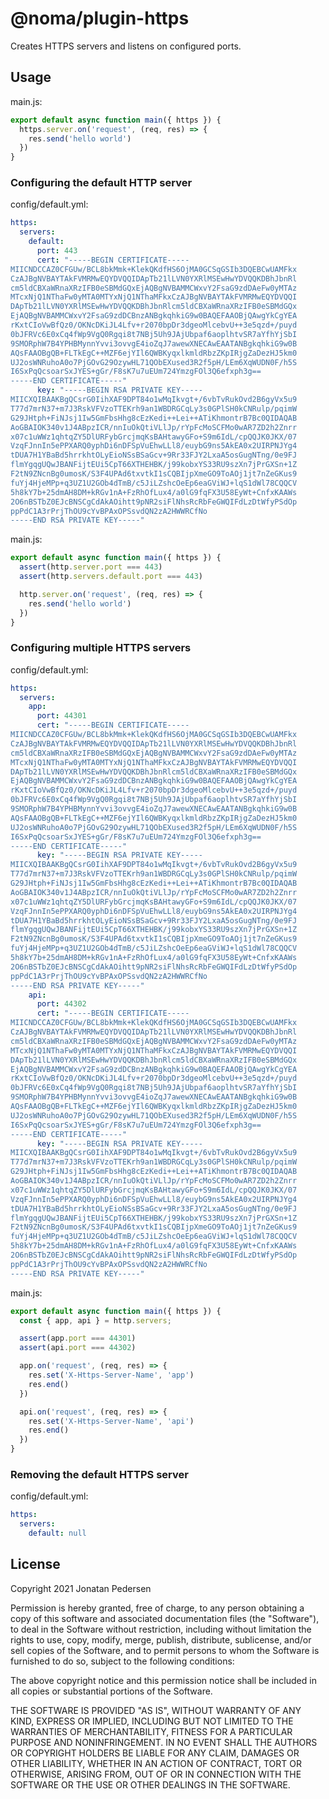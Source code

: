 # @noma/plugin-https

Creates HTTPS servers and listens on configured ports.

## Usage

main.js:

``` js
export default async function main({ https }) {
  https.server.on('request', (req, res) => {
    res.send('hello world')
  })
}
```

### Configuring the default HTTP server

config/default.yml:

``` yml
https:
  servers:
    default:
      port: 443
      cert: "-----BEGIN CERTIFICATE-----
MIICNDCCAZ0CFGUw/BCL8bkMmk+KlekQKdfHS6OjMA0GCSqGSIb3DQEBCwUAMFkx
CzAJBgNVBAYTAkFVMRMwEQYDVQQIDApTb21lLVN0YXRlMSEwHwYDVQQKDBhJbnRl
cm5ldCBXaWRnaXRzIFB0eSBMdGQxEjAQBgNVBAMMCWxvY2FsaG9zdDAeFw0yMTAz
MTcxNjQ1NThaFw0yMTA0MTYxNjQ1NThaMFkxCzAJBgNVBAYTAkFVMRMwEQYDVQQI
DApTb21lLVN0YXRlMSEwHwYDVQQKDBhJbnRlcm5ldCBXaWRnaXRzIFB0eSBMdGQx
EjAQBgNVBAMMCWxvY2FsaG9zdDCBnzANBgkqhkiG9w0BAQEFAAOBjQAwgYkCgYEA
rKxtCIoVwBfQz0/OKNcDKiJL4Lfv+r2070bpDr3dgeoMlcebvU++3e5qzd+/puyd
0bJFRVc6E0xCq4fWp9VgQ0Rgqi8t7NBj5Uh9JAjUbpaf6aoplhtvSR7aYfhYjSbI
9SMORphW7B4YPHBMynnYvvi3ovvgE4ioZqJ7awewXNECAwEAATANBgkqhkiG9w0B
AQsFAAOBgQB+FLTkEgC++MZF6ejYIl6QWBKyqxlkmldRbzZKpIRjgZaDezHJ5km0
UJ2osWNRuhoA0o7PjGOvG29OzywHL71QObEXused3R2f5pH/LEm6XqWUDN0F/h5S
I6SxPqQcsoarSxJYES+gGr/F8sK7u7uEUm724YmzgFOl3Q6efxph3g==
-----END CERTIFICATE-----"
      key: "-----BEGIN RSA PRIVATE KEY-----
MIICXQIBAAKBgQCsrG0IihXAF9DPT84o1wMqIkvgt+/6vbTvRukOvd2B6gyVx5u9
T77d7mrN37+m7J3RskVFVzoTTEKrh9an1WBDRGCqLy3s0GPlSH0kCNRulp/pqimW
G29JHtph+FiNJsj1Iw5GmFbsHhg8cEzKedi++Lei++ATiKhmontrB7Bc0QIDAQAB
AoGBAIOK340v1J4ABpzICR/nnIuOkQtiVLlJp/rYpFcMoSCFMo0wAR7ZD2h2Znrr
x07c1uWWz1qhtqZY5DlURFybGrcjmqKsBAHtawyGFo+S9m6IdL/cpQQJK0JKX/07
VzqFJnnIn5ePPXARQ0yphDi6nDFSpVuEhwLLl8/euybG9ns5AkEA0x2UIRPNJYg4
tDUA7H1YBaBd5hrrkhtOLyEioNSsBSaGcv+9Rr33FJY2LxaA5osGugNTng/0e9FJ
flmYgqgUQwJBANFijtEUi5CpT66XTHEHBK/j99kobxYS33RU9szXn7jPrGXSn+1Z
F2tN9ZNcnBg0umosK/S3F4UPAd6txvtkI1sCQBIjpXmeGO9ToAOj1jt7nZeGKus9
fuYj4HjeMPp+q3UZ1U2GOb4dTmB/c5JiLZshcOeEp6eaGViWJ+lqS1dWl78CQQCV
5h8kY7b+25dmAH8DM+kRGv1nA+FzRhOfLux4/a0lG9fqFX3U58EyWt+CnfxKAAWs
2O6nBSTbZ0EJcBNSCgCdAkAOihtt9pNR2siFlNhsRcRbFeGWQIFdLzDtWfyPSdOp
ppPdC1A3rPrjThOU9cYvBPAxOPSsvdQN2zA2HWWRCfNo
-----END RSA PRIVATE KEY-----"
```

main.js:

``` js
export default async function main({ https }) {
  assert(http.server.port === 443)
  assert(http.servers.default.port === 443)

  http.server.on('request', (req, res) => {
    res.send('hello world')
  })
}
```

### Configuring multiple HTTPS servers

config/default.yml:

``` yml
https:
  servers:
    app:
      port: 44301
      cert: "-----BEGIN CERTIFICATE-----
MIICNDCCAZ0CFGUw/BCL8bkMmk+KlekQKdfHS6OjMA0GCSqGSIb3DQEBCwUAMFkx
CzAJBgNVBAYTAkFVMRMwEQYDVQQIDApTb21lLVN0YXRlMSEwHwYDVQQKDBhJbnRl
cm5ldCBXaWRnaXRzIFB0eSBMdGQxEjAQBgNVBAMMCWxvY2FsaG9zdDAeFw0yMTAz
MTcxNjQ1NThaFw0yMTA0MTYxNjQ1NThaMFkxCzAJBgNVBAYTAkFVMRMwEQYDVQQI
DApTb21lLVN0YXRlMSEwHwYDVQQKDBhJbnRlcm5ldCBXaWRnaXRzIFB0eSBMdGQx
EjAQBgNVBAMMCWxvY2FsaG9zdDCBnzANBgkqhkiG9w0BAQEFAAOBjQAwgYkCgYEA
rKxtCIoVwBfQz0/OKNcDKiJL4Lfv+r2070bpDr3dgeoMlcebvU++3e5qzd+/puyd
0bJFRVc6E0xCq4fWp9VgQ0Rgqi8t7NBj5Uh9JAjUbpaf6aoplhtvSR7aYfhYjSbI
9SMORphW7B4YPHBMynnYvvi3ovvgE4ioZqJ7awewXNECAwEAATANBgkqhkiG9w0B
AQsFAAOBgQB+FLTkEgC++MZF6ejYIl6QWBKyqxlkmldRbzZKpIRjgZaDezHJ5km0
UJ2osWNRuhoA0o7PjGOvG29OzywHL71QObEXused3R2f5pH/LEm6XqWUDN0F/h5S
I6SxPqQcsoarSxJYES+gGr/F8sK7u7uEUm724YmzgFOl3Q6efxph3g==
-----END CERTIFICATE-----"
      key: "-----BEGIN RSA PRIVATE KEY-----
MIICXQIBAAKBgQCsrG0IihXAF9DPT84o1wMqIkvgt+/6vbTvRukOvd2B6gyVx5u9
T77d7mrN37+m7J3RskVFVzoTTEKrh9an1WBDRGCqLy3s0GPlSH0kCNRulp/pqimW
G29JHtph+FiNJsj1Iw5GmFbsHhg8cEzKedi++Lei++ATiKhmontrB7Bc0QIDAQAB
AoGBAIOK340v1J4ABpzICR/nnIuOkQtiVLlJp/rYpFcMoSCFMo0wAR7ZD2h2Znrr
x07c1uWWz1qhtqZY5DlURFybGrcjmqKsBAHtawyGFo+S9m6IdL/cpQQJK0JKX/07
VzqFJnnIn5ePPXARQ0yphDi6nDFSpVuEhwLLl8/euybG9ns5AkEA0x2UIRPNJYg4
tDUA7H1YBaBd5hrrkhtOLyEioNSsBSaGcv+9Rr33FJY2LxaA5osGugNTng/0e9FJ
flmYgqgUQwJBANFijtEUi5CpT66XTHEHBK/j99kobxYS33RU9szXn7jPrGXSn+1Z
F2tN9ZNcnBg0umosK/S3F4UPAd6txvtkI1sCQBIjpXmeGO9ToAOj1jt7nZeGKus9
fuYj4HjeMPp+q3UZ1U2GOb4dTmB/c5JiLZshcOeEp6eaGViWJ+lqS1dWl78CQQCV
5h8kY7b+25dmAH8DM+kRGv1nA+FzRhOfLux4/a0lG9fqFX3U58EyWt+CnfxKAAWs
2O6nBSTbZ0EJcBNSCgCdAkAOihtt9pNR2siFlNhsRcRbFeGWQIFdLzDtWfyPSdOp
ppPdC1A3rPrjThOU9cYvBPAxOPSsvdQN2zA2HWWRCfNo
-----END RSA PRIVATE KEY-----"
    api:
      port: 44302
      cert: "-----BEGIN CERTIFICATE-----
MIICNDCCAZ0CFGUw/BCL8bkMmk+KlekQKdfHS6OjMA0GCSqGSIb3DQEBCwUAMFkx
CzAJBgNVBAYTAkFVMRMwEQYDVQQIDApTb21lLVN0YXRlMSEwHwYDVQQKDBhJbnRl
cm5ldCBXaWRnaXRzIFB0eSBMdGQxEjAQBgNVBAMMCWxvY2FsaG9zdDAeFw0yMTAz
MTcxNjQ1NThaFw0yMTA0MTYxNjQ1NThaMFkxCzAJBgNVBAYTAkFVMRMwEQYDVQQI
DApTb21lLVN0YXRlMSEwHwYDVQQKDBhJbnRlcm5ldCBXaWRnaXRzIFB0eSBMdGQx
EjAQBgNVBAMMCWxvY2FsaG9zdDCBnzANBgkqhkiG9w0BAQEFAAOBjQAwgYkCgYEA
rKxtCIoVwBfQz0/OKNcDKiJL4Lfv+r2070bpDr3dgeoMlcebvU++3e5qzd+/puyd
0bJFRVc6E0xCq4fWp9VgQ0Rgqi8t7NBj5Uh9JAjUbpaf6aoplhtvSR7aYfhYjSbI
9SMORphW7B4YPHBMynnYvvi3ovvgE4ioZqJ7awewXNECAwEAATANBgkqhkiG9w0B
AQsFAAOBgQB+FLTkEgC++MZF6ejYIl6QWBKyqxlkmldRbzZKpIRjgZaDezHJ5km0
UJ2osWNRuhoA0o7PjGOvG29OzywHL71QObEXused3R2f5pH/LEm6XqWUDN0F/h5S
I6SxPqQcsoarSxJYES+gGr/F8sK7u7uEUm724YmzgFOl3Q6efxph3g==
-----END CERTIFICATE-----"
      key: "-----BEGIN RSA PRIVATE KEY-----
MIICXQIBAAKBgQCsrG0IihXAF9DPT84o1wMqIkvgt+/6vbTvRukOvd2B6gyVx5u9
T77d7mrN37+m7J3RskVFVzoTTEKrh9an1WBDRGCqLy3s0GPlSH0kCNRulp/pqimW
G29JHtph+FiNJsj1Iw5GmFbsHhg8cEzKedi++Lei++ATiKhmontrB7Bc0QIDAQAB
AoGBAIOK340v1J4ABpzICR/nnIuOkQtiVLlJp/rYpFcMoSCFMo0wAR7ZD2h2Znrr
x07c1uWWz1qhtqZY5DlURFybGrcjmqKsBAHtawyGFo+S9m6IdL/cpQQJK0JKX/07
VzqFJnnIn5ePPXARQ0yphDi6nDFSpVuEhwLLl8/euybG9ns5AkEA0x2UIRPNJYg4
tDUA7H1YBaBd5hrrkhtOLyEioNSsBSaGcv+9Rr33FJY2LxaA5osGugNTng/0e9FJ
flmYgqgUQwJBANFijtEUi5CpT66XTHEHBK/j99kobxYS33RU9szXn7jPrGXSn+1Z
F2tN9ZNcnBg0umosK/S3F4UPAd6txvtkI1sCQBIjpXmeGO9ToAOj1jt7nZeGKus9
fuYj4HjeMPp+q3UZ1U2GOb4dTmB/c5JiLZshcOeEp6eaGViWJ+lqS1dWl78CQQCV
5h8kY7b+25dmAH8DM+kRGv1nA+FzRhOfLux4/a0lG9fqFX3U58EyWt+CnfxKAAWs
2O6nBSTbZ0EJcBNSCgCdAkAOihtt9pNR2siFlNhsRcRbFeGWQIFdLzDtWfyPSdOp
ppPdC1A3rPrjThOU9cYvBPAxOPSsvdQN2zA2HWWRCfNo
-----END RSA PRIVATE KEY-----"
```

main.js:

``` js
export default async function main({ https }) {
  const { app, api } = http.servers;

  assert(app.port === 44301)
  assert(api.port === 44302)

  app.on('request', (req, res) => {
    res.set('X-Https-Server-Name', 'app')
    res.end()
  })

  api.on('request', (req, res) => {
    res.set('X-Https-Server-Name', 'api')
    res.end()
  })
}
```

### Removing the default HTTPS server

config/default.yml:

``` yml
https:
  servers:
    default: null
```

## License

Copyright 2021 Jonatan Pedersen 

Permission is hereby granted, free of charge, to any person obtaining a copy of this software and associated documentation files (the "Software"), to deal in the Software without restriction, including without limitation the rights to use, copy, modify, merge, publish, distribute, sublicense, and/or sell copies of the Software, and to permit persons to whom the Software is furnished to do so, subject to the following conditions:

The above copyright notice and this permission notice shall be included in all copies or substantial portions of the Software.

THE SOFTWARE IS PROVIDED "AS IS", WITHOUT WARRANTY OF ANY KIND, EXPRESS OR IMPLIED, INCLUDING BUT NOT LIMITED TO THE WARRANTIES OF MERCHANTABILITY, FITNESS FOR A PARTICULAR PURPOSE AND NONINFRINGEMENT. IN NO EVENT SHALL THE AUTHORS OR COPYRIGHT HOLDERS BE LIABLE FOR ANY CLAIM, DAMAGES OR OTHER LIABILITY, WHETHER IN AN ACTION OF CONTRACT, TORT OR OTHERWISE, ARISING FROM, OUT OF OR IN CONNECTION WITH THE SOFTWARE OR THE USE OR OTHER DEALINGS IN THE SOFTWARE.
